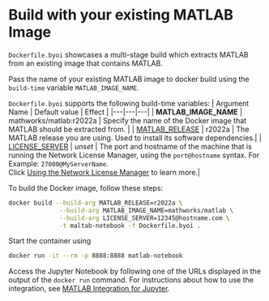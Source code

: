 # Build with your existing MATLAB Image 

`Dockerfile.byoi` showcases a multi-stage build which extracts MATLAB from an existing image that contains MATLAB.

Pass the name of your existing MATLAB image to docker build using the `build-time` variable `MATLAB_IMAGE_NAME`.

`Dockerfile.byoi` supports the following build-time variables:
| Argument Name | Default value | Effect |
|---|---|---|
| **MATLAB_IMAGE_NAME** | mathworks/matlab:r2022a | Specify the name of the Docker image that MATLAB should be extracted from. |
| [MATLAB_RELEASE](#build-an-image-for-a-different-release-of-matlab) | r2022a | The MATLAB release you are using. Used to install its software dependencies.|
| [LICENSE_SERVER](#build-an-image-with-license-server-information) | *unset* | The port and hostname of the machine that is running the Network License Manager, using the `port@hostname` syntax. For Example: `27000@MyServerName`. </br> Click [Using the Network License Manager](https://github.com/mathworks-ref-arch/matlab-dockerfile#use-the-network-license-manager) to learn more.|

To build the Docker image, follow these steps:
```bash
docker build --build-arg MATLAB_RELEASE=r2022a \
              --build-arg MATLAB_IMAGE_NAME=mathworks/matlab \
              --build-arg LICENSE_SERVER=12345@hostname.com \
              -t maltab-notebook -f Dockerfile.byoi .
```
Start the container using
```bash
docker run -it --rm -p 8888:8888 matlab-notebook
```

Access the Jupyter Notebook by following one of the URLs displayed in the output of the ```docker run``` command.
For instructions about how to use the integration, see [MATLAB Integration for Jupyter](https://github.com/mathworks/jupyter-matlab-proxy).
